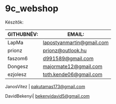  # 9c_webshop
 
 Készítők:
 
 |GITHUBNÉV:|	EMAIL:|
 |----------|-------|
LapMa	| lapostyanmartin@gmail.com
prionz	| prionz@outlook.hu
faszom6	| d991589@gmail.com
Dongesz	| majormate12@gmail.com
ezjolesz	| toth.kende06@gmail.com
	
JanosVitez	| pakutamas173@gmail.com
	
DavidBekenyi|	bekenyidavid5@gmail.com
